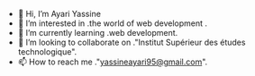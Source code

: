- 👋 Hi, I’m Ayari Yassine
- 👀 I’m interested in .the world of web development .
- 🌱 I’m currently learning .web development.
- 💞️ I’m looking to collaborate on ."Institut Supérieur des études technologique".
- 📫 How to reach me ."yassineayari95@gmail.com".

<!---
Ayari95/Ayari95 is a ✨ special ✨ repository because its `README.md` (this file) appears on your GitHub profile.
You can click the Preview link to take a look at your changes.
--->
